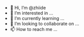 - 👋 Hi, I’m @zhiide
- 👀 I’m interested in ...
- 🌱 I’m currently learning ...
- 💞️ I’m looking to collaborate on ...
- 📫 How to reach me ...

<!---
zhiide/zhiide is a ✨ special ✨ repository because its `README.md` (this file) appears on your GitHub profile.
You can click the Preview link to take a look at your changes.
--->
